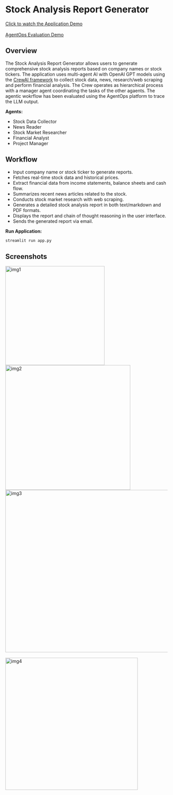 # Stock Analysis Report Generator

[Click to watch the Application Demo](https://drive.google.com/file/d/15O_BUONNgnGq0lsCz9U6X0y-nrmWZKyy/view?usp=sharing)
<br></br>
[AgentOps Evaluation Demo](https://drive.google.com/file/d/15O_BUONNgnGq0lsCz9U6X0y-nrmWZKyy/view?usp=sharing)

## Overview
The Stock Analysis Report Generator allows users to generate comprehensive stock analysis reports based on company names or stock tickers. The application uses multi-agent AI with OpenAI GPT models using the [CrewAI framework](https://github.com/crewAIInc/crewAI) to collect stock data, news, research/web scraping and perform financial analysis. The Crew operates as hierarchical process with a manager agent coordinating the tasks of the other agaents. The agentic wokrflow has been evaluated using the AgentOps platform to trace the LLM output.

**Agents:**
- Stock Data Collector
- News Reader
- Stock Market Researcher
- Financial Analyst
- Project Manager

## Workflow
- Input company name or stock ticker to generate reports.
- Fetches real-time stock data and historical prices.
- Extract financial data from income statements, balance sheets and cash flow.
- Summarizes recent news articles related to the stock.
- Conducts stock market research with web scraping. 
- Generates a detailed stock analysis report in both text/markdown and PDF formats.
- Displays the report and chain of thought reasoning in the user interface. 
- Sends the generated report via email.

**Run Application:**
```bash
streamlit run app.py
```

## Screenshots
<img width="308" alt="img1" src="https://github.com/user-attachments/assets/f087f0ab-4a62-4de4-8235-79d588f9acc8">
<img width="388" alt="img2" src="https://github.com/user-attachments/assets/592d5a9b-7118-407e-bb55-39610414ffb6">
<img width="505" alt="img3" src="https://github.com/user-attachments/assets/fef3d724-0c81-49f9-a949-80ccd7e63938"><br></br>
<img width="411" alt="img4" src="https://github.com/user-attachments/assets/5892b045-ab56-4e52-a1eb-92cf7ad8fa15">
